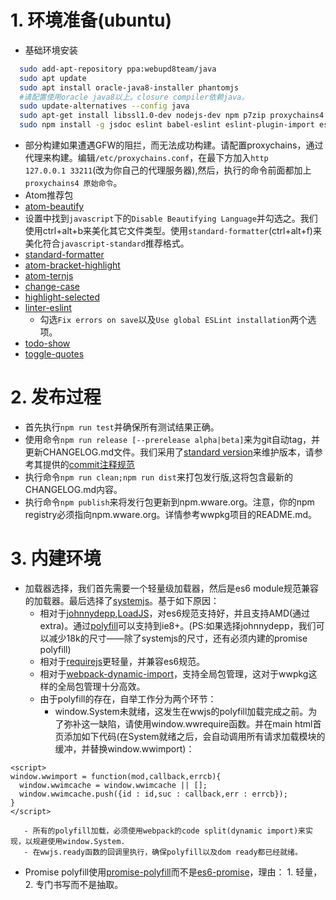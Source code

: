 # 1. 环境准备(ubuntu)

 - 基础环境安装
```bash
  sudo add-apt-repository ppa:webupd8team/java
  sudo apt update
  sudo apt install oracle-java8-installer phantomjs
  #请配置使用oracle java8以上。closure compiler依赖java。
  sudo update-alternatives --config java
  sudo apt-get install libssl1.0-dev nodejs-dev npm p7zip proxychains4
  sudo npm install -g jsdoc eslint babel-eslint eslint-plugin-import eslint-plugin-node eslint-plugin-promise eslint-plugin-standard eslint-plugin-compat webpack webpack-cli webpack-dev-server standard-version http-server
```
 - 部分构建如果遭遇GFW的阻拦，而无法成功构建。请配置proxychains，通过代理来构建。编辑`/etc/proxychains.conf`，在最下方加入`http            127.0.0.1 33211`(改为你自己的代理服务器),然后，执行的命令前面都加上`proxychains4 原始命令`。
 - Atom推荐包
  - [atom-beautify](https://atom.io/packages/atom-beautify)
   - 设置中找到`javascript`下的`Disable Beautifying Language`并勾选之。我们使用ctrl+alt+b来美化其它文件类型。使用`standard-formatter`(ctrl+alt+f)来美化符合`javascript-standard`推荐格式。
  - [standard-formatter](https://atom.io/packages/standard-formatter)
  - [atom-bracket-highlight](https://atom.io/packages/atom-bracket-highlight)
  - [atom-ternjs](https://atom.io/packages/atom-ternjs)
  - [change-case](https://atom.io/packages/change-case)
  - [highlight-selected](https://atom.io/packages/highlight-selected)
  - [linter-eslint](https://atom.io/packages/linter-eslint)
    - 勾选`Fix errors on save`以及`Use global ESLint installation`两个选项。
  - [todo-show](https://atom.io/packages/todo-show)
  - [toggle-quotes](https://atom.io/packages/toggle-quotes)

# 2. 发布过程
 - 首先执行`npm run test`并确保所有测试结果正确。
 - 使用命令`npm run release [--prerelease alpha|beta]`来为git自动tag，并更新CHANGELOG.md文件。我们采用了[standard version](https://github.com/conventional-changelog/standard-version)来维护版本，请参考其提供的[commit注释规范](https://conventionalcommits.org)
 - 执行命令`npm run clean;npm run dist`来打包发行版,这将包含最新的CHANGELOG.md内容。
 - 执行命令`npm publish`来将发行包更新到npm.wware.org。注意，你的npm registry必须指向npm.wware.org。详情参考wwpkg项目的README.md。

# 3. 内建环境
 - 加载器选择，我们首先需要一个轻量级加载器，然后是es6 module规范兼容的加载器。最后选择了[systemjs](https://github.com/systemjs/systemjs)。基于如下原因：
    - 相对于[johnnydepp](https://github.com/muicss/johnnydepp),[LoadJS](https://github.com/muicss/loadjs)，对es6规范支持好，并且支持AMD(通过extra)。通过[polyfill](https://www.npmjs.com/package/promise-polyfill)可以支持到ie8+。(PS:如果选择johnnydepp，我们可以减少18k的尺寸——除了systemjs的尺寸，还有必须内建的promise polyfill)
    - 相对于[requirejs](https://requirejs.org/)更轻量，并兼容es6规范。
    - 相对于[webpack-dynamic-import](https://babeljs.io/docs/en/babel-plugin-syntax-dynamic-import)，支持全局包管理，这对于wwpkg这样的全局包管理十分高效。
    - 由于polyfill的存在，自举工作分为两个环节：
       - window.System未就绪，这发生在wwjs的polyfill加载完成之前。为了弥补这一缺陷，请使用window.wwrequire函数。并在main html首页添加如下代码(在System就绪之后，会自动调用所有请求加载模块的缓冲，并替换window.wwimport)：
```
<script>
window.wwimport = function(mod,callback,errcb){
  window.wwimcache = window.wwimcache || [];
  window.wwimcache.push({id : id,suc : callback,err : errcb});
}
</script>
```
       - 所有的polyfill加载，必须使用webpack的code split(dynamic import)来实现，以规避使用window.System.
       - 在wwjs.ready函数的回调里执行，确保polyfill以及dom ready都已经就绪。

 - Promise polyfill使用[promise-polyfill](https://www.npmjs.com/package/promise-polyfill)而不是[es6-promise](https://www.npmjs.com/package/es6-promise)，理由： 1. 轻量， 2. 专门书写而不是抽取。
